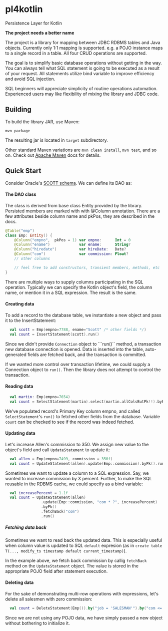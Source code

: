 # pl4kotlin
Persistence Layer for Kotlin

**The project needs a better name**

The project is a library for mapping between JDBC RDBMS tables and Java
objects. Currently only 1:1 mapping is supported. e.g. a POJO instance
maps to a single record in a table. All four CRUD operations are
supported.

The goal is to simplify basic database operations without getting in
the way. You can always tell what SQL statement is going to be executed
as a result of your request. All statements utilize bind variable to
improve efficiency and avoid SQL injection.

SQL beginners will appreciate simplicity of routine operations
automation. Experienced users may like flexibility of mixing the
library and JDBC code.

## Building
To build the library JAR, use Maven:
```
mvn package
```
The resulting jar is located in ```target``` subdirectory.

Other standard Maven variations are ```mvn clean install```,  ```mvn test```, and so on.
Check out [Apache Maven](https://maven.apache.org/) docs for details.

## Quick Start

Consider Oracle's [SCOTT schema](http://www.orafaq.com/wiki/SCOTT#Original_SCOTT.27s_tables_since_Oracle_4).
We can define its DAO as:

#### The DAO class
The class is derived from base class Entity provided by the library.
Persisted members are marked with with @Column annotation. There are a
few attributes beside column name and pkPos, they are described in the
docs.

```Kotlin
@Table("emp")
class Emp: Entity() {
    @Column("empno",  pkPos = 1) var empno:      Int = 0
    @Column("ename")             var ename:      String?
    @Column("hiredate")          var hireDate:   Date?
    @Column("com")               var commission: Float?
    // other columns

    // feel free to add constructors, transient members, methods, etc
}

```


There are multiple ways to supply columns participating in the SQL
operation. Typically we can specify the Kotlin object's field, the
column name, or mention it in a SQL expression. The result is the same.


#### Creating data
To add a record to the database table, we instantiate a new object and
pass it to the InsertStatement:

```Kotlin
  val scott = Emp(empno=7788, ename="Scott" /* other fields */)
  val count = InsertStatement(scott).run()
```

Since we didn't provide ```Connection``` object to ```run()`` method, a
transaction new database connection is opened. Data is inserted into the
table, auto-generated fields are fetched back, and the transaction is
committed.

If we wanted more control over transaction lifetime, we could supply a
Connection object to ```run()```. Then the library does not attempt to
control the transaction.


#### Reading data
```Kotlin
  val martin: Emp(empno=7654)
  val count = SelectStatement(martin).select(martin.allColsButPk!!).byPk().run()
```

We've populated record's Primary Key column empno, and called
```SelectStatement```'s ```run()``` to fetched other fields from the
database. Variable ```count``` can be checked to see if the record was
indeed fetched.


#### Updating data
Let's increase Allen's commission to 350. We assign new value to the
object's field and call ```UpdateStatement``` to update it:
```Kotlin
  val allen = Emp(empno=7499, commission = 350f)
  val count = UpdateStatement(allen).update(Emp::commission).byPk().run()
```

Sometimes we want to update a column to a SQL expression. Say, we wanted
to increase commission by X percent. Further, to make the SQL reusable
in the RDBMS cache, we could specify as a bind variable:

```Kotlin
  val increasePercent = 1.1f
  val count = UpdateStatement(allen)
                .update(Emp::commission, "com * ?", increasePercent)
                .byPk()
                .fetchBack("com")
                .run()
```

##### Fetching data back
Sometimes we want to read back the updated data. This is especially
useful when column value is updated to SQL ```default``` expresion (as in
```create table T(..., modify_ts timestamp default current_timestamp)```).

In the example above, we fetch back commission by callig ```fetchBack```
method on the ```UpdateStatement``` object. The value is stored in the
appropriate POJO field after statement execution.


#### Deleting data
For the sake of demonstrating multi-row operations with expressions,
let's delete all salesmen with zero commission:

```Kotlin
  val count = DeleteStatement(Emp()).by("job = 'SALESMAN'").by("com <= 0").run()
```

Since we are not using any POJO data, we have simply passed a new object
without bothering to initialize it.
